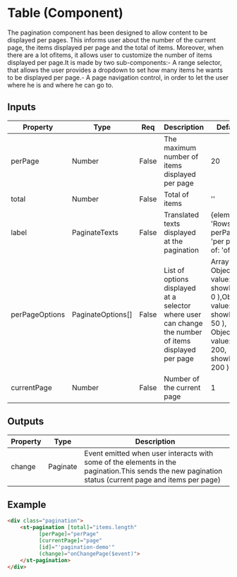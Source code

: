 # Table (Component)

   The pagination component has been designed to allow content to be displayed per pages. This informs user about the number of the current page, the items displayed per page and the total of  items. Moreover, when there are a lot ofitems, it allows user to customize the number of items displayed per page.It is made by two sub-components:- A range selector, that allows the user provides a dropdown to set how many items he wants to be displayed per page.- A page navigation control, in order to let the user where he is and where he can go to.

## Inputs

| Property       | Type              | Req   | Description                                                                                          | Default                                                                                                         |
| -------------- | ----------------- | ----- | ---------------------------------------------------------------------------------------------------- | --------------------------------------------------------------------------------------------------------------- |
| perPage        | Number            | False | The maximum number of items displayed per page                                                       | 20                                                                                                              |
| total          | Number            | False | Total of items                                                                                       | ''                                                                                                              |
| label          | PaginateTexts     | False | Translated texts displayed at the pagination                                                         | {element: 'Rows', perPage: 'per page', of: 'of'}                                                                |
| perPageOptions | PaginateOptions[] | False | List of options displayed at a selector where user can change the number of items displayed per page | Array( Object( value: 20, showFrom: 0 ),Object( value: 50, showFrom: 50 ), Object( value: 200, showFrom: 200 )) |
| currentPage    | Number            | False | Number of the current page                                                                           | 1                                                                                                               |

## Outputs

| Property | Type     | Description                                                                                                                                          |
| -------- | -------- | ---------------------------------------------------------------------------------------------------------------------------------------------------- |
| change   | Paginate | Event emitted when user interacts with some of the elements in the pagination.This sends the new pagination status (current page and items per page) |

## Example


```html
<div class="pagination">
    <st-pagination [total]="items.length"
          [perPage]="perPage"
          [currentPage]="page"
          [id]="'pagination-demo'"
          (change)="onChangePage($event)">
    </st-pagination>
</div>
```

